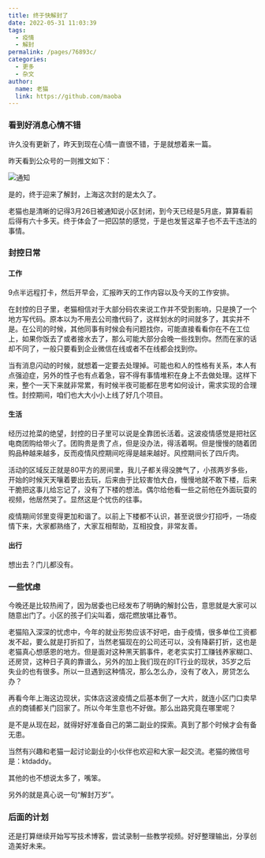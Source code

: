 ```yaml
---
title: 终于快解封了
date: 2022-05-31 11:03:39
tags: 
  - 疫情
  - 解封
permalink: /pages/76893c/
categories: 
  - 更多
  - 杂文
author: 
  name: 老猫
  link: https://github.com/maoba
---
```


### 看到好消息心情不错

许久没有更新了，昨天到现在心情一直很不错，于是就想着来一篇。

昨天看到公众号的一则推文如下：

![通知](https://cdn.ktdaddy.com/kd1.png)

 是的，终于迎来了解封，上海这次封的是太久了。

老猫也是清晰的记得3月26日被通知说小区封闭，到今天已经是5月底，算算看前后得有六十多天。终于体会了一把囚禁的感觉，于是也发誓这辈子也不去干违法的事情。

<!-- more -->

### 封控日常

#### 工作

9点半远程打卡，然后开早会，汇报昨天的工作内容以及今天的工作安排。

在封控的日子里，老猫相信对于大部分码农来说工作并不受到影响，只是换了一个地方写代码。原本以为不用去公司撸代码了，这样划水的时间就多了，其实并不是。在公司的时候，其他同事有时候会有问题找你，可能直接看看你在不在工位上，如果你饭去了或者接水去了，那么可能大部分会晚一些找到你。然而在家的话却不同了，一般只要看到企业微信在线或者不在线都会找到你。

当有消息闪动的时候，就想着一定要去处理掉。可能也和人的性格有关系，本人有点强迫症，另外的性子也有点着急，容不得有事情堆积在身上不去做处理。这样下来，整个一天下来就非常累，有时候半夜可能都在思考如何设计，需求实现的合理性。封控期间，咱们也大大小小上线了好几个项目。

#### 生活

经历过抢菜的绝望，封控的日子里可以说是全靠团长活着。这波疫情感觉是把社区电商团购给带火了。团购贵是贵了点，但是没办法，得活着啊。但是慢慢的随着团购品种越来越多，反而疫情风控期间吃得是越来越好。风控期间长了四斤肉。

活动的区域反正就是80平方的房间里，我儿子都关得没脾气了，小孩两岁多些，开始的时候天天嚷着要出去玩，后来由于比较害怕大白，慢慢地就不敢下楼，后来干脆把这事儿给忘记了，没有了下楼的想法。偶尔给他看一些之前他在外面玩耍的视频，他居然哭了。显然这是个忧伤的往事。

疫情期间邻里变得更加和谐了。以前上下楼都不认识，甚至说很少打招呼，一场疫情下来，大家都熟络了，大家互相帮助，互相投食，非常友善。

#### 出行

想出去？门儿都没有。

### 一些忧虑

今晚还是比较热闹了，因为居委也已经发布了明确的解封公告，意思就是大家可以随意出门了。小区的孩子们尖叫着，烟花燃放堪比春节。

老猫陷入深深的忧虑中，今年的就业形势应该不好吧，由于疫情，很多单位工资都发不起，要么就是打折扣了，当然老猫现在的公司还可以，没有降薪打折，这也是老猫真心想感恩的地方。但是面对这种黑天鹅事件，老老实实打工赚钱养家糊口、还房贷，这种日子真的靠谱么，另外的加上我们现在的IT行业的现状，35岁之后失业的也有很多。所以一旦遇到这种情况，那么怎么办，没有了收入，房贷怎么办？

再看今年上海这边现状，实体店这波疫情之后基本倒了一大片，就连小区门口卖早点的商铺都关门回家了。所以今年生意也不好做。那么出路究竟在哪里呢？

是不是从现在起，就得好好准备自己的第二副业的探索。真到了那个时候才会有备无患。

当然有兴趣和老猫一起讨论副业的小伙伴也欢迎和大家一起交流。老猫的微信号是：ktdaddy。

其他的也不想说太多了，嘴笨。

另外的就是真心说一句“解封万岁”。

### 后面的计划

还是打算继续开始写写技术博客，尝试录制一些教学视频。好好整理输出，分享创造美好未来。






